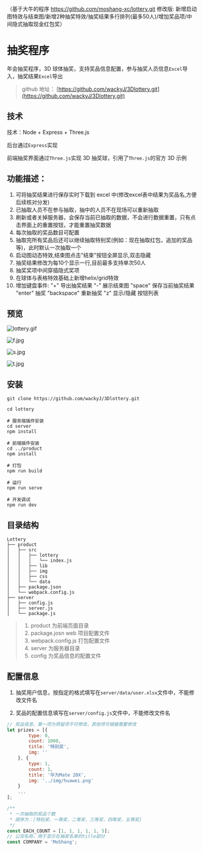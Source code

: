 （基于大牛的程序 https://github.com/moshang-xc/lottery.git 修改版: 新增启动图特效与结束图/新增2种抽奖特效/抽奖结果多行排列(最多50人)/增加奖品项/中间隐式抽取现金红包奖）
# 抽奖程序

年会抽奖程序，3D 球体抽奖，支持奖品信息配置，参与抽奖人员信息`Excel`导入，抽奖结果`Excel`导出

> github 地址： [https://github.com/wackyJ/3Dlottery.git](https://github.com/wackyJ/3Dlottery.git)

## 技术

技术：Node + Express + Three.js

后台通过`Express`实现

前端抽奖界面通过`Three.js`实现 3D 抽奖球，引用了`Three.js`的官方 3D 示例

## 功能描述：

1. 可将抽奖结果进行保存实时下载到 excel 中(修改excel表中结果为奖品名,方便后续核对分发)
2. 已抽取人员不在参与抽取，抽中的人员不在现场可以重新抽取
3. 刷新或者关掉服务器，会保存当前已抽取的数据，不会进行数据重置，只有点击界面上的重置按钮，才能重置抽奖数据
4. 每次抽取的奖品数目可配置
5. 抽取完所有奖品后还可以继续抽取特别奖(例如：现在抽取红包，追加的奖品等)，此时默认一次抽取一个
6. 启动图动态特效,结束图点击"结束"按钮全屏显示,双击隐藏
7. 抽奖结果修改为每10个显示一行,目前最多支持单次50人
8. 抽奖奖项中间穿插隐式奖项
9. 在球体与表格特效基础上新增helix/grid特效
10. 增加键盘事件:
        "+"     导出抽奖结果
        "-"      展示结束图
        "space"   保存当前抽奖结果
        "enter"   抽奖
        "backspace" 重新抽奖
        "z"     显示/隐藏  按钮列表


## 预览

![lottery.gif](https://user-gold-cdn.xitu.io/2019/12/21/16f28430af77f511?imageslim)

![f.jpg](https://user-gold-cdn.xitu.io/2019/12/21/16f28467c001de03?imageView2/0/w/1280/h/960/format/webp/ignore-error/1)

![s.jpg](https://user-gold-cdn.xitu.io/2019/12/21/16f28469503664c1?imageView2/0/w/1280/h/960/format/webp/ignore-error/1)

![t.jpg](https://user-gold-cdn.xitu.io/2019/12/21/16f2846b50983782?imageView2/0/w/1280/h/960/format/webp/ignore-error/1)

## 安装

```
git clone https://github.com/wackyJ/3Dlottery.git

cd lottery

# 服务端插件安装
cd server
npm install

# 前端插件安装
cd ../product
npm install

# 打包
npm run build

# 运行
npm run serve

# 开发调试
npm run dev

```

## 目录结构

```
Lottery
├── product
│   ├── src
│   │   ├── lottery
│   │   │   └── index.js
│   │   ├── lib
│   │   ├── img
│   │   ├── css
│   │   └── data
│   ├── package.json
│   └── webpack.config.js
├── server
│   ├── config.js
│   ├── server.js
│   └── package.js
```

> 1. product 为前端页面目录
> 2. package.josn web 项目配置文件
> 3. webpack.config.js 打包配置文件
> 4. server 为服务器目录
> 5. config 为奖品信息的配置文件

## 配置信息

1. 抽奖用户信息，按指定的格式填写在`server/data/user.xlsx`文件中，不能修改文件名

2. 奖品的配置信息填写在`server/config.js`文件中，不能修改文件名

```js
// 奖品信息，第一项为预留项不可修改，其他项可根据需要修改
let prizes = [{
        type: 0,
        count: 1000,
        title: '特别奖',
        img: ''
    }, {
        type: 1,
        count: 1,
        title: '华为Mate 20X',
        img: '../img/huawei.png'
    }
    ...
];

/**
 * 一次抽取的奖品个数
 * 顺序为：[特别奖，一等奖，二等奖，三等奖，四等奖，五等奖]
 */
const EACH_COUNT = [1, 1, 1, 1, 1, 5];
// 公司名称，用于显示在抽奖名单的title部分
const COMPANY = 'MoShang';
```
